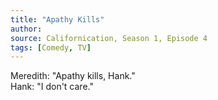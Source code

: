 ```yaml
---
title: "Apathy Kills"
author:
source: Californication, Season 1, Episode 4
tags: [Comedy, TV]
---
```


Meredith: "Apathy kills, Hank."<br>
Hank: "I don't care."

